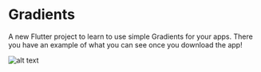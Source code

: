 # Gradients

A new Flutter project to learn to use simple Gradients for your apps.
There you have an example of what you can see once you download the app!

![alt text](https://github.com/Kappasao/FlutterTests/blob/master/gradient.png)
